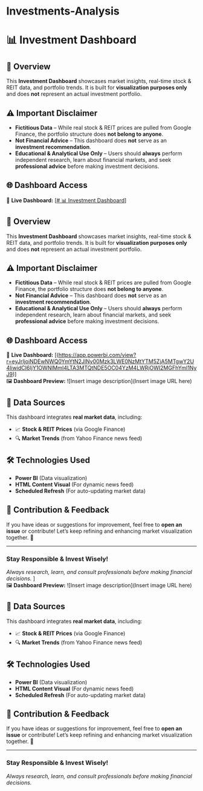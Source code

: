 # Investments-Analysis

# 📊 Investment Dashboard

## 🚀 Overview  
This **Investment Dashboard** showcases market insights, real-time stock & REIT data, and portfolio trends. It is built for **visualization purposes only** and does **not** represent an actual investment portfolio.

## ⚠️ Important Disclaimer  
- **Fictitious Data** – While real stock & REIT prices are pulled from Google Finance, the portfolio structure does **not belong to anyone**.  
- **Not Financial Advice** – This dashboard does **not** serve as an **investment recommendation**.  
- **Educational & Analytical Use Only** – Users should **always** perform independent research, learn about financial markets, and seek **professional advice** before making investment decisions.  

## 🌐 Dashboard Access  
🔗 **Live Dashboard:** [[# 📊 Investment Dashboard](https://app.powerbi.com/view?r=eyJrIjoiNDEwNWQ0YmYtN2JlNy00Mzk3LWE0NzMtYTM5ZjA5MTgwY2U4IiwidCI6IjY1OWNlMmI4LTA3MTQtNDE5OC04YzM4LWRjOWI2MGFhYmI1NyJ9)]

## 🚀 Overview  
This **Investment Dashboard** showcases market insights, real-time stock & REIT data, and portfolio trends. It is built for **visualization purposes only** and does **not** represent an actual investment portfolio.

## ⚠️ Important Disclaimer  
- **Fictitious Data** – While real stock & REIT prices are pulled from Google Finance, the portfolio structure does **not belong to anyone**.  
- **Not Financial Advice** – This dashboard does **not** serve as an **investment recommendation**.  
- **Educational & Analytical Use Only** – Users should **always** perform independent research, learn about financial markets, and seek **professional advice** before making investment decisions.  

## 🌐 Dashboard Access  
🔗 **Live Dashboard:** [(https://app.powerbi.com/view?r=eyJrIjoiNDEwNWQ0YmYtN2JlNy00Mzk3LWE0NzMtYTM5ZjA5MTgwY2U4IiwidCI6IjY1OWNlMmI4LTA3MTQtNDE5OC04YzM4LWRjOWI2MGFhYmI1NyJ9)]  
🖼️ **Dashboard Preview:** ![Insert image description](Insert image URL here)  

## 📡 Data Sources  
This dashboard integrates **real market data**, including:  
- 📈 **Stock & REIT Prices** (via Google Finance)  
- 🔍 **Market Trends** (from Yahoo Finance news feed)  

## 🛠️ Technologies Used  
- **Power BI** (Data visualization)  
- **HTML Content Visual** (For dynamic news feed)  
- **Scheduled Refresh** (For auto-updating market data)  

## 📢 Contribution & Feedback  
If you have ideas or suggestions for improvement, feel free to **open an issue** or contribute! Let’s keep refining and enhancing market visualization together. 🚀

---

### **Stay Responsible & Invest Wisely!**
_Always research, learn, and consult professionals before making financial decisions._
]  
🖼️ **Dashboard Preview:** ![Insert image description](Insert image URL here)  

## 📡 Data Sources  
This dashboard integrates **real market data**, including:  
- 📈 **Stock & REIT Prices** (via Google Finance)  
- 🔍 **Market Trends** (from Yahoo Finance news feed)  

## 🛠️ Technologies Used  
- **Power BI** (Data visualization)  
- **HTML Content Visual** (For dynamic news feed)  
- **Scheduled Refresh** (For auto-updating market data)  

## 📢 Contribution & Feedback  
If you have ideas or suggestions for improvement, feel free to **open an issue** or contribute! Let’s keep refining and enhancing market visualization together. 🚀

---

### **Stay Responsible & Invest Wisely!**
_Always research, learn, and consult professionals before making financial decisions._
